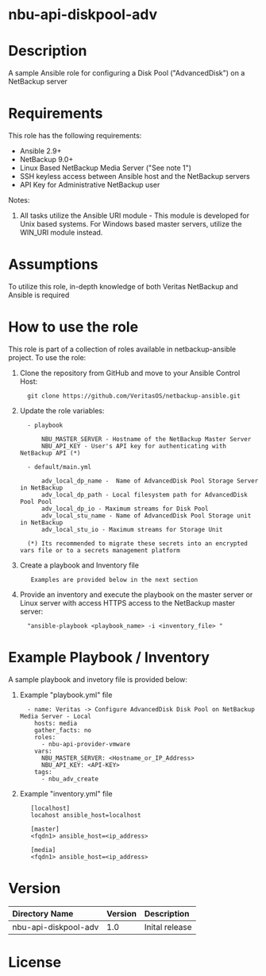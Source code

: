 nbu-api-diskpool-adv
====================

# Description

A sample Ansible role for configuring a Disk Pool ("AdvancedDisk") on a NetBackup server

# Requirements

This role has the following requirements:

  - Ansible 2.9+
  - NetBackup 9.0+
  - Linux Based NetBackup Media Server ("See note 1")
  - SSH keyless access between Ansible host and the NetBackup servers
  - API Key for Administrative NetBackup user

Notes:

  1. All tasks utilize the Ansible URI module - This module is developed for Unix based systems. For Windows based master servers, utilize the WIN_URI module instead. 

# Assumptions

To utilize this role, in-depth knowledge of both Veritas NetBackup and Ansible is required

# How to use the role

This role is part of a collection of roles available in netbackup-ansible project. To use the role:

  1. Clone the repository from GitHub and move to your Ansible Control Host:

           git clone https://github.com/VeritasOS/netbackup-ansible.git

  2. Update the role variables: 

           - playbook

               NBU_MASTER_SERVER - Hostname of the NetBackup Master Server
               NBU_API_KEY - User's API key for authenticating with NetBackup API (*)

           - default/main.yml

               adv_local_dp_name -  Name of AdvancedDisk Pool Storage Server in NetBackup
               adv_local_dp_path - Local filesystem path for AdvancedDisk Pool Pool
               adv_local_dp_io - Maximum streams for Disk Pool
               adv_local_stu_name - Name of AdvancedDisk Pool Storage unit in NetBackup
               adv_local_stu_io - Maximum streams for Storage Unit

           (*) Its recommended to migrate these secrets into an encrypted vars file or to a secrets management platform

  3. Create a playbook and Inventory file

            Examples are provided below in the next section

  4. Provide an inventory and execute the playbook on the master server or Linux server with access HTTPS access to the NetBackup master server:

           "ansible-playbook <playbook_name> -i <inventory_file> "

# Example Playbook / Inventory

A sample playbook and invetory file is provided below:

  1. Example "playbook.yml" file

           - name: Veritas -> Configure AdvancedDisk Disk Pool on NetBackup Media Server - Local
             hosts: media
             gather_facts: no
             roles:
               - nbu-api-provider-vmware
             vars:    
               NBU_MASTER_SERVER: <Hostname_or_IP_Address> 
               NBU_API_KEY: <API-KEY>
             tags:
               - nbu_adv_create

  2. Example "inventory.yml" file

	        [localhost]
	        locahost ansible_host=localhost

	        [master]
	        <fqdn1> ansible_host=<ip_address>

	        [media]
	        <fqdn1> ansible_host=<ip_address>

# Version

| Directory Name | Version | Description | 
| :--- | :--- |:--- |
| nbu-api-diskpool-adv | 1.0 | Inital release |

# License

